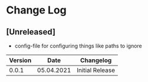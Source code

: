# Change Log

## [Unreleased]

- config-file for configuring things like paths to ignore

| Version | Date       | Changelog       |
| ------- | ---------- | --------------- |
| 0.0.1   | 05.04.2021 | Initial Release |
